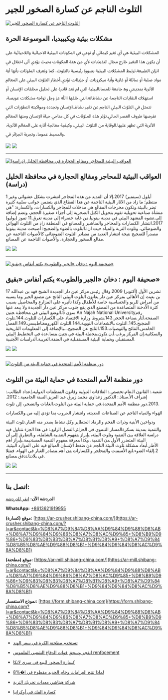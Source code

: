 # التلوث الناجم عن كسارة الصخور للجير

<a href="https://swt.shibang-china.com/?l=ar&img&k=%D8%A7%D9%84%D8%AA%D9%84%D9%88%D8%AB+%D8%A7%D9%84%D9%86%D8%A7%D8%AC%D9%85+%D8%B9%D9%86+%D9%83%D8%B3%D8%A7%D8%B1%D8%A9+%D8%A7%D9%84%D8%B5%D8%AE%D9%88%D8%B1+%D9%84%D9%84%D8%AC%D9%8A%D8%B1" target="_blank">![التلوث الناجم عن كسارة الصخور للجير](http://static.shibang-china.com/all-800x300/203.jpg)</a>

## مشكلات بيئية ويكيبيديا، الموسوعة الحرة
المشكلات البيئية هي أي تغير كيمائي أو نوعي في المكونات البيئية الاحيائية واللاحيائية على أن يكون هذا التغير خارج مجال التذبذبات لأي من هذة المكونات بحيث يؤدي ألى اختلال في اتزان الطبيعة.ترتبط المشكلات البيئية بصورة رئيسية بالتلوث، كما وتعرف الملوثات بأنها أية مواد صلبة أو سائلة أو غازية وأية ميكروبات أو جزيئات تؤدي.أﺧﻄﺎر اﻟﺘﻠﻮّث اﻟﺒﻴﺌﻲ ﻋﻠﻰ اﻟﻤﻌﺎﻟﻢ اﻷﺛﺮﻳﺔ ﺑﻤﺪﻳﻨﺘﻲ وﻫ جامعة تلمساناﻟﺒﻴﺌﻴﺔ اﻟﱵ ﱂ ﺗﻌﺪ ﻗﺎدرة ﻋﻠﻰ ﲢﻠﻴﻞ ﳐﻠﻔﺎت اﻹﻧﺴﺎن أو اﺳﺘﻬﻼك اﻟﻨﻔﺎﻳﺎت اﻟﻨﺎﲨﺔ ﻋﻦ ﻧﺸﺎﻃﺎﺗﻪ.اﻟﱵ ﺧﻠﻘﻬﺎ اﷲ ﻋﺰ وﺟﻞ ﺗﻮاﺟﻪ ﻣﺸﻜﻼت ﻋﻮﻳﺼﺔ، ﺗﺘﻤﺜﻞ ﰲ اﻟﺘﻠﻮّث اﻟﺒﻴﺌﻲ اﻟﻨﺎﺟﻢ ﻋﻦ ﺗﻐﲑ ﻧﺸﺎط.اﻹﻧﺴﺎن وﲡﺪدﻩ وﻣﻮاﻛﺒﺘﻪ اﻟﺘﻄﻮّرات اﻟﱵ ﺗﻔﺮﺿﻬﺎ ﻇﺮوف اﻟﻌﺼﺮ اﳊﺎﱄ.ﺗﺆﺛﺮ ﻫﺬﻩ اﳌﻠﻮّﺛﺎت ﰲ ﻛﻞ.ﻣﻨﺎﺣﻲ ﺣﻴﺎة اﻹﻧﺴﺎن وﻣﻨﻬﺎ اﳌﻌﺎﱂ اﻷﺛﺮﻳﺔ اﻟﱵ ﺗﻈﻬﺮ ﻋﻠﻴﻬﺎ.اﻟﻮﻗﺎﻳﺔ ﻣﻦ اﻟﺘﻠﻮّث اﻟﺒﻴﺌﻲ، وﻛﻴﻔﻴﺔ ﻣﻌﺎﳉﺔ أﺛﺎرﻩ ﻋﻠﻰ اﳌﻌﺎﱂ اﻷﺛﺮﻳﺔ، واﶈﻴﻂ ﻋﻤﻮﻣﺎ، وﲡﺮﺑﺔ اﳉﺰاﺋﺮ ﰲ.


<a href="https://whatsapp.shibangsoft.com/WhatsApp.php" target="_blank" title="WhatsApp">![](http://static.shibang-china.com/icon/whatsapp.png)</a> <a href="https://swt.shibang-china.com/?l=ar&icon&k=%D8%A7%D9%84%D8%AA%D9%84%D9%88%D8%AB+%D8%A7%D9%84%D9%86%D8%A7%D8%AC%D9%85+%D8%B9%D9%86+%D9%83%D8%B3%D8%A7%D8%B1%D8%A9+%D8%A7%D9%84%D8%B5%D8%AE%D9%88%D8%B1+%D9%84%D9%84%D8%AC%D9%8A%D8%B1" target="_blank">![](http://static.shibang-china.com/icon/chat-ar.png)</a>

---

<a href="https://swt.shibang-china.com/?l=ar&img&k=%D8%A7%D9%84%D8%AA%D9%84%D9%88%D8%AB+%D8%A7%D9%84%D9%86%D8%A7%D8%AC%D9%85+%D8%B9%D9%86+%D9%83%D8%B3%D8%A7%D8%B1%D8%A9+%D8%A7%D9%84%D8%B5%D8%AE%D9%88%D8%B1+%D9%84%D9%84%D8%AC%D9%8A%D8%B1" target="_blank">![العواقب البيئية للمحاجر ومقالع الحجارة في محافظة الخليل (دراسة)](http://static.shibang-china.com/all-800x300/739.jpg)</a>

## العواقب البيئية للمحاجر ومقالع الحجارة في محافظة الخليل (دراسة)
1 أيلول (سبتمبر) 2017.إلا أن العديد من هذه المحاجر انتشرت بشكل عشوائي وغير منتظم؛ ما زاد من الآثار البيئية الناجمة عن هذا القطاع الذي يتضمن جوانب سلبية كثيرة تضر بالبيئة.وتكون مخرجات المقالع هي مدخلات للمحاجر والكسارات، والكسارة: &quot;هي منشأة صناعية تحويلية تقوم بتحويل الكتل الصخرية إلى أجزاء صغيرة الحجم، وتضم إضافة إلى.تشوه المشهد البيئي في مدينة بيتونيا.من غابة خضراء إلى مدينة تغرق.11 تموز (يوليو) 2017.انتشار الكسارات والمحاجر والمناشير والمصانع في المنطقة زاد من التلوث الهوائي والضوضائي، وتلوث التربة والمياه حيث ان:.التلوث بالضوء والضجيج: أصبحت مدينة بيتونيا مصدراً للضجيج نتيجة انتشار العديد من مصادر التلوث الضوضائي كالأصوات الناجمة عن مقالع الصخور والحجارة، والأصوات الناجمة عن المصانع.


<a href="https://whatsapp.shibangsoft.com/WhatsApp.php" target="_blank" title="WhatsApp">![](http://static.shibang-china.com/icon/whatsapp.png)</a> <a href="https://swt.shibang-china.com/?l=ar&icon&k=%D8%A7%D9%84%D8%AA%D9%84%D9%88%D8%AB+%D8%A7%D9%84%D9%86%D8%A7%D8%AC%D9%85+%D8%B9%D9%86+%D9%83%D8%B3%D8%A7%D8%B1%D8%A9+%D8%A7%D9%84%D8%B5%D8%AE%D9%88%D8%B1+%D9%84%D9%84%D8%AC%D9%8A%D8%B1" target="_blank">![](http://static.shibang-china.com/icon/chat-ar.png)</a>

---

<a href="https://swt.shibang-china.com/?l=ar&img&k=%D8%A7%D9%84%D8%AA%D9%84%D9%88%D8%AB+%D8%A7%D9%84%D9%86%D8%A7%D8%AC%D9%85+%D8%B9%D9%86+%D9%83%D8%B3%D8%A7%D8%B1%D8%A9+%D8%A7%D9%84%D8%B5%D8%AE%D9%88%D8%B1+%D9%84%D9%84%D8%AC%D9%8A%D8%B1" target="_blank">![صحيفة اليوم : دخان «الجير والطوب» يكتم أنفاس «بقيق»](http://static.shibang-china.com/all-800x300/637.jpg)</a>

## صحيفة اليوم : دخان «الجير والطوب» يكتم أنفاس «بقيق»
17 تشرين الأول (أكتوبر) 2009.وقال رئيس مركز عين دار الجديدة الشيخ فهد بن عبدالله بن بعيث إن الأهالي بمركز عين دار يعانون التلوث البيئي الناتج عن مصنع الجير وما يسببه من أمراض للربو والحساسية خاصة للأطفال وكذا تأثيره على المزارع والمحاصيل بسبب كثرة الأدخنة المتصاعدة من المصنع الذي يقع جنوب مركز عين دار الجديدة ولا يبعد عنها سوى 5.ﺍﻟﻭﻀﻊ ﺍﻟﺒﻴﺌﻲ ﻓﻲ ﻤﺤﺎﻓﻅﺔ ﺠﻨﻴﻥ An Najah National Universityﺭﻗﻡ ﺍﻟﺼﻔﺤﺔ.ﺁﺜﺎﺭ ﺼﻨﺎﻋﺔ ﺍﻟﺤﺠﺭ.143.ﺸﺭﻭﻁ ﻭﺯﺍﺭﺓ ﺍﻻﻗﺘﺼﺎﺩ ﻋﻠﻰ ﺍﻟﻜﺴﺎﺭﺍﺕ ﻟﻠﺘﻠﻭﺙ.144.ﺘﻠﻭﺙ ﺍﻟﻀﺠﻴﺞ.145.ﺍﻟﺘﻠﻭﺙ ﺒﺎﻻﺸﻌﺎﻋﺎﺕ ﺍﻟﻨﻭﻭﻴﺔ.144.ﺍﻟﺘﻠﻭﺙ ﺍﻟﻜﻬﺭﻭﻤﻐﻨﺎﻁﻴﺴﻲ.149.ﺍﻟﻔﺼل ﺍﻟﺨﺎﻤﺱ.ﺍﻟﻨﺘﺎﺌﺞ ﻭﺍﻟﺘﻭﺼﻴﺎﺕ.153.ﺍﻟﻨﺎﺘﺞ ﻋﻥ ﺍﻟﻀﺠﻴﺞ.،.ﺒﺎﻹﻀﺎﻓﺔ ﺇﻟﻰ ﺍﻟﻤﻌﻠﻭﻤﺎﺕ ﺍﻟﺘﺎﺭﻴﺨﻴﺔ ﻭﺍﻟﺴﻜﺎﻨﻴﺔ.ﺇﻥ ﺍﻟﻤﺭﻜﺯ ﻴﺭﻏﺏ.ﺃ.ﻥ ﺘﻜﻭﻥ.ﻤﺤﻁﺔ ﺍﻟﺒﻴﺌﺔ ﻓﻲ ﺠﻨﻴﻥ ﻤﺴﺎ.ﻋﺩﺓ ﻓﻲ ﺍﻟﺘﺨﻁﻴﻁ ﺍﻟﺒﻴﺌﻲ ﺍﻟﻤﺴﺘﻘﺒﻠﻲ ﻭﺤﻤﺎﻴﺔ ﺍﻟﺒﻴﺌﻴﺔ ﺍﻟﻤﺴﺘﻘﺒﻠﻴﺔ ﻓﻲ ﺍﻟﻀﻔﺔ.ﺍﻟﻐﺭﺒﻴﺔ.ﺍﻟﺩﺭﺍﺴﺎﺕ ﺍﻷﺠﻨﺒﻴﺔ.


<a href="https://whatsapp.shibangsoft.com/WhatsApp.php" target="_blank" title="WhatsApp">![](http://static.shibang-china.com/icon/whatsapp.png)</a> <a href="https://swt.shibang-china.com/?l=ar&icon&k=%D8%A7%D9%84%D8%AA%D9%84%D9%88%D8%AB+%D8%A7%D9%84%D9%86%D8%A7%D8%AC%D9%85+%D8%B9%D9%86+%D9%83%D8%B3%D8%A7%D8%B1%D8%A9+%D8%A7%D9%84%D8%B5%D8%AE%D9%88%D8%B1+%D9%84%D9%84%D8%AC%D9%8A%D8%B1" target="_blank">![](http://static.shibang-china.com/icon/chat-ar.png)</a>

---

<a href="https://swt.shibang-china.com/?l=ar&img&k=%D8%A7%D9%84%D8%AA%D9%84%D9%88%D8%AB+%D8%A7%D9%84%D9%86%D8%A7%D8%AC%D9%85+%D8%B9%D9%86+%D9%83%D8%B3%D8%A7%D8%B1%D8%A9+%D8%A7%D9%84%D8%B5%D8%AE%D9%88%D8%B1+%D9%84%D9%84%D8%AC%D9%8A%D8%B1" target="_blank">![دور ﻣﻨﻈﻤﺔ اﻷﻣﻢ اﻟﻤﺘﺤﺪة ﻓﻲ ﺣﻤﺎﻳﺔ اﻟﺒﻴﺌﺔ ﻣﻦ اﻟﺘﻠﻮث](http://static.shibang-china.com/all-800x300/486.jpg)</a>

## دور ﻣﻨﻈﻤﺔ اﻷﻣﻢ اﻟﻤﺘﺤﺪة ﻓﻲ ﺣﻤﺎﻳﺔ اﻟﺒﻴﺌﺔ ﻣﻦ اﻟﺘﻠﻮث
ﺷﻌﺒﺔ.: اﻟﻘﺎﻧﻮن اﻟ.ﻌﺎم.ﺗﺨﺼﺺ.: اﻟﻌﻼﻗﺎت اﻟﺪوﻟﻴﺔ وﻗﺎﻧﻮن اﻟﻤﻨﻈﻤﺎت اﻟﺪوﻟﻴﺔ.إﻋﺪاد اﻟﻄﺎﻟﺐ.: إﺷﺮاف اﻷ.ﺳﺘﺎذ.: اﻟﺪﻛﺘﻮر زﻏﺪاوي ﻣﺤﻤﺪ.زﻳﺮق ﻋﺒﺪ اﻟﻌﺰﻳﺰ.اﻟﺴﻨﺔ اﻟﺠﺎﻣﻌﻴﺔ.: 2012. .2013.دور ﻣﻨﻈﻤﺔ اﻷﻣﻢ اﻟﻤﺘﺤﺪة.ﻓﻲ ﺣﻤﺎﻳﺔ اﻟﺒﻴﺌﺔ ﻣﻦ اﻟﺘﻠﻮث.اﻟﻐﺎﺑﺎت واﻟﺘﺼﺤﺮ، إﱃ ﺗﻠﻮث اﳍﻮاء واﳌﻴﺎﻩ اﻟﻨﺎﺟﻢ ﻋﻦ اﻟﺼﻨﺎﻋﺎت اﳊﺪﻳﺜﺔ، واﻧﺘﺸﺎر اﳊﺮوب ﲟﺎ ﺗﺆدي إﻟﻴﻪ ﻣﻦ.واﻟﻜﺴﺎرات ودواﺧﲔ اﻷﺑﻨﻴﺔ وذرات اﻟﻔﺤﻢ واﻟﺮﻣﺎد اﳌﺘﻄﺎﻳﺮ وﻛﻞ ﻧﺸﺎط ﻳﺼﺪر ﻣﻨﻪ اﻟﻐﺒﺎر.ﺗﻠﻮﺙ ﺍﻟﺒﻴﺌﺔ ﻭﺍﻟﺘﻨﻤﻴﺔ ﺑﻤﺪﻳﻨﺔ ﺑﺴﻜﺮﺓﺍﻟﻤﺴﺎﺭ ﺍﻟﺘﻨﻤﻭﻱ ﻓﻲ ﺍﻟﺠﺯﺍﺌﺭ.ﺍﻟﻔﺼل ﺍﻟﺭﺍﺒﻊ.: ﻓﻲ ﻫﺫﺍ ﺍﻟﺠﺯﺀ ﻨﺘﻨﺎﻭل ﻓﻴﻪ ﺩﺭﺍﺴﺔ ﺍﻟﻌﻼﻗﺔ ﺒﻴﻥ ﺍﻟﺘﻨﻤﻴﺔ ﻭﺘﻠﻭﺙ ﺍﻟﺒﻴﺌﺔ، ﺒﺈﺒﺭﺍﺯ ﻤﻔﻬﻭﻡ ﺍﻟﺘﻨﻤ.ﻴﺔ.ﺍﻟﺸﺎﻤﻠﺔ، ﻭ.ﺍﻟﺘﻁﺭﻕ ﺇﻟﻰ ﺃﻥ ﺍﻟﺒﻴﺌﺔ ﺍﻟﻤﺘﻀﺭﺭ ﺍﻷﻭل ﻤﻥ ﺍﻟﺘﻨﻤﻴﺔ، ﻭﻜﺫﺍ ﻤﻌﺭﻓﺔ ﻤﻔﻬﻭﻡ ﺍﻟﺘﻨﻤﻴﺔ ﺍﻟﻤﺴﺘﺩﻴﻤﺔ.ﺒﺈﺒﺭﺍﺯ ﺃﻫﻡ ﺍﻷﻁﺭ.ﺃﺒﻌﺎﺩ ﻤﺸﻜﻠﺔ ﺘﻠﻭﺙ ﺍﻟﺒﻴﺌﺔ ﺍﻟﻨﺎﺠﻡ ﻋﻥ ﻀﻐﻁ ﺍﻹﻨﺴﺎﻥ ﺍﻟﻤﺒﺎﻟﻎ ﻓﻴﻪ ﻋﻠﻰ ﺍﻟﻤﻭﺍﺭﺩ ﺍﻟﺒﻴﺌﻴﺔ. 2.ﺇﻟﻘﺎﺀ ﺍﻟﻀﻭﺀ.ﺎﻨﻊ ﺍﻷﺴﻤﻨﺕ ﻭﺍﻟﻤﺤﺎﺠﺭ ﻭﺍﻟﻜﺴﺎﺭﺍﺕ ﻤﻥ ﺃﻫﻡ ﻤﺼﺎﺩﺭ ﺍﻟﻐﺒﺎﺭ ﻓﻲ ﺍﻟﻬﻭﺍﺀ، ﻓﻤﺜﻼ ﻓﻲ ﺒﻼﺩﻨﺎ.ﺘﺩﻓﻕ ﻤﺼﺎﻨﻊ.


<a href="https://whatsapp.shibangsoft.com/WhatsApp.php" target="_blank" title="WhatsApp">![](http://static.shibang-china.com/icon/whatsapp.png)</a> <a href="https://swt.shibang-china.com/?l=ar&icon&k=%D8%A7%D9%84%D8%AA%D9%84%D9%88%D8%AB+%D8%A7%D9%84%D9%86%D8%A7%D8%AC%D9%85+%D8%B9%D9%86+%D9%83%D8%B3%D8%A7%D8%B1%D8%A9+%D8%A7%D9%84%D8%B5%D8%AE%D9%88%D8%B1+%D9%84%D9%84%D8%AC%D9%8A%D8%B1" target="_blank">![](http://static.shibang-china.com/icon/chat-ar.png)</a>

---
## اتصل بنا:

**الدردشة الآن:** [انقر للدردشة](https://swt.shibang-china.com?l=ar&contact&k=%D8%A7%D9%84%D8%AA%D9%84%D9%88%D8%AB+%D8%A7%D9%84%D9%86%D8%A7%D8%AC%D9%85+%D8%B9%D9%86+%D9%83%D8%B3%D8%A7%D8%B1%D8%A9+%D8%A7%D9%84%D8%B5%D8%AE%D9%88%D8%B1+%D9%84%D9%84%D8%AC%D9%8A%D8%B1)

**WhatsApp:**  [+8613621919955](https://whatsapp.shibangsoft.com/WhatsApp.php)

**موقع (كسارة):** [https://ar-crusher.shibang-china.com/](https://ar-crusher.shibang-china.com/?l=ar&contact&k=%D8%A7%D9%84%D8%AA%D9%84%D9%88%D8%AB+%D8%A7%D9%84%D9%86%D8%A7%D8%AC%D9%85+%D8%B9%D9%86+%D9%83%D8%B3%D8%A7%D8%B1%D8%A9+%D8%A7%D9%84%D8%B5%D8%AE%D9%88%D8%B1+%D9%84%D9%84%D8%AC%D9%8A%D8%B1)

**موقع (مطحنة):** [https://ar-mill.shibang-china.com/](https://ar-mill.shibang-china.com/?l=ar&contact&k=%D8%A7%D9%84%D8%AA%D9%84%D9%88%D8%AB+%D8%A7%D9%84%D9%86%D8%A7%D8%AC%D9%85+%D8%B9%D9%86+%D9%83%D8%B3%D8%A7%D8%B1%D8%A9+%D8%A7%D9%84%D8%B5%D8%AE%D9%88%D8%B1+%D9%84%D9%84%D8%AC%D9%8A%D8%B1)

**نموذج الاستفسار:** [https://form.shibang-china.com](https://form.shibang-china.com?l=ar&contact&k=%D8%A7%D9%84%D8%AA%D9%84%D9%88%D8%AB+%D8%A7%D9%84%D9%86%D8%A7%D8%AC%D9%85+%D8%B9%D9%86+%D9%83%D8%B3%D8%A7%D8%B1%D8%A9+%D8%A7%D9%84%D8%B5%D8%AE%D9%88%D8%B1+%D9%84%D9%84%D8%AC%D9%8A%D8%B1)

* [تستخدم مطحنة الكرة في سعر الهند](../29/%D8%AA%D8%B3%D8%AA%D8%AE%D8%AF%D9%85%20%D9%85%D8%B7%D8%AD%D9%86%D8%A9%20%D8%A7%D9%84%D9%83%D8%B1%D8%A9%20%D9%81%D9%8A%20%D8%B3%D8%B9%D8%B1%20%D8%A7%D9%84%D9%87%D9%86%D8%AF.md)

* [انفجر وسحق قوات الدفاع الشعبي الملموس renfocement](../27/%D8%A7%D9%86%D9%81%D8%AC%D8%B1%20%D9%88%D8%B3%D8%AD%D9%82%20%D9%82%D9%88%D8%A7%D8%AA%20%D8%A7%D9%84%D8%AF%D9%81%D8%A7%D8%B9%20%D8%A7%D9%84%D8%B4%D8%B9%D8%A8%D9%8A%20%D8%A7%D9%84%D9%85%D9%84%D9%85%D9%88%D8%B3%20renfocement.md)

* [كسارة الصخور للبيع في سري لانكا](../26/%D9%83%D8%B3%D8%A7%D8%B1%D8%A9%20%D8%A7%D9%84%D8%B5%D8%AE%D9%88%D8%B1%20%D9%84%D9%84%D8%A8%D9%8A%D8%B9%20%D9%81%D9%8A%20%D8%B3%D8%B1%D9%8A%20%D9%84%D8%A7%D9%86%D9%83%D8%A7.md)

* [لماذا تنتج الغرامات وخام الحديد مقطوع في ا�%8](../27/%D9%84%D9%85%D8%A7%D8%B0%D8%A7%20%D8%AA%D9%86%D8%AA%D8%AC%20%D8%A7%D9%84%D8%BA%D8%B1%D8%A7%D9%85%D8%A7%D8%AA%20%D9%88%D8%AE%D8%A7%D9%85%20%D8%A7%D9%84%D8%AD%D8%AF%D9%8A%D8%AF%20%D9%85%D9%82%D8%B7%D9%88%D8%B9%20%D9%81%D9%8A%20%D8%A7%EF%BF%BD%258.md)

* [شركة هيتاشي معدات تحريك التربة](../29/%D8%B4%D8%B1%D9%83%D8%A9%20%D9%87%D9%8A%D8%AA%D8%A7%D8%B4%D9%8A%20%D9%85%D8%B9%D8%AF%D8%A7%D8%AA%20%D8%AA%D8%AD%D8%B1%D9%8A%D9%83%20%D8%A7%D9%84%D8%AA%D8%B1%D8%A8%D8%A9.md)

* [كسارة الفك في أوكرانيا](../30/%D9%83%D8%B3%D8%A7%D8%B1%D8%A9%20%D8%A7%D9%84%D9%81%D9%83%20%D9%81%D9%8A%20%D8%A3%D9%88%D9%83%D8%B1%D8%A7%D9%86%D9%8A%D8%A7.md)
